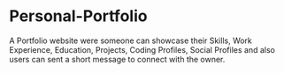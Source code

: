 # Personal-Portfolio
A Portfolio website were someone can showcase their Skills, Work Experience, Education, Projects, Coding Profiles, Social Profiles and also users can sent a short message to connect with the owner.
